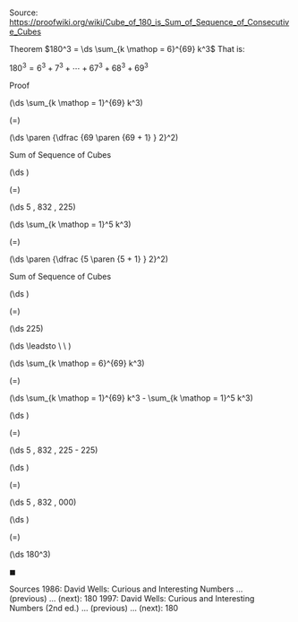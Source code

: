 # 

Source: https://proofwiki.org/wiki/Cube_of_180_is_Sum_of_Sequence_of_Consecutive_Cubes

Theorem
$180^3 = \ds \sum_{k \mathop = 6}^{69} k^3$
That is:

$180^3 = 6^3 + 7^3 + \cdots + 67^3 + 68^3 + 69^3$


Proof













\(\ds \sum_{k \mathop = 1}^{69} k^3\)

\(=\)







\(\ds \paren {\dfrac {69 \paren {69 + 1} } 2}^2\)





Sum of Sequence of Cubes














\(\ds \)

\(=\)







\(\ds 5 \, 832 \, 225\)




















\(\ds \sum_{k \mathop = 1}^5 k^3\)

\(=\)







\(\ds \paren {\dfrac {5 \paren {5 + 1} } 2}^2\)





Sum of Sequence of Cubes














\(\ds \)

\(=\)







\(\ds 225\)














\(\ds \leadsto \ \ \)





\(\ds \sum_{k \mathop = 6}^{69} k^3\)

\(=\)







\(\ds \sum_{k \mathop = 1}^{69} k^3 - \sum_{k \mathop = 1}^5 k^3\)




















\(\ds \)

\(=\)







\(\ds 5 \, 832 \, 225 - 225\)




















\(\ds \)

\(=\)







\(\ds 5 \, 832 \, 000\)




















\(\ds \)

\(=\)







\(\ds 180^3\)









$\blacksquare$


Sources
1986: David Wells: Curious and Interesting Numbers ... (previous) ... (next): $180$
1997: David Wells: Curious and Interesting Numbers (2nd ed.) ... (previous) ... (next): $180$





